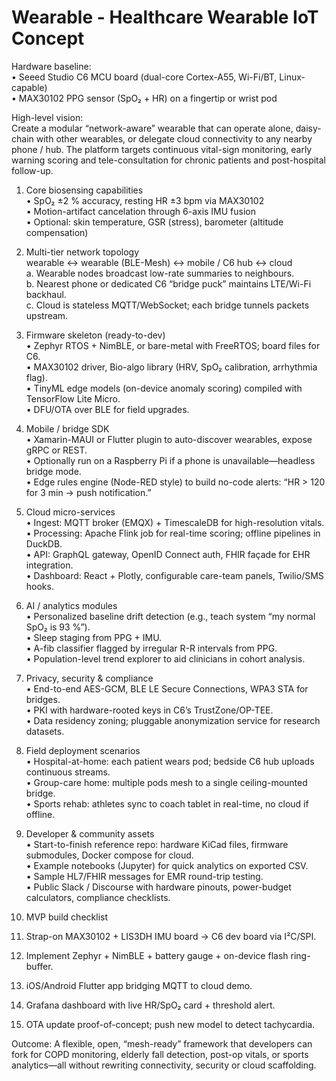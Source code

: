# Wearable - Healthcare Wearable IoT Concept  

Hardware baseline:  
• Seeed Studio C6 MCU board (dual-core Cortex-A55, Wi-Fi/BT, Linux-capable)  
• MAX30102 PPG sensor (SpO₂ + HR) on a fingertip or wrist pod  

High-level vision:  
Create a modular “network-aware” wearable that can operate alone, daisy-chain with other wearables, or delegate cloud connectivity to any nearby phone / hub. The platform targets continuous vital-sign monitoring, early warning scoring and tele-consultation for chronic patients and post-hospital follow-up.

1. Core biosensing capabilities  
   • SpO₂ ±2 % accuracy, resting HR ±3 bpm via MAX30102  
   • Motion-artifact cancelation through 6-axis IMU fusion  
   • Optional: skin temperature, GSR (stress), barometer (altitude compensation)  

2. Multi-tier network topology  
   wearable ↔ wearable (BLE-Mesh) ↔ mobile / C6 hub ↔ cloud  
   a. Wearable nodes broadcast low-rate summaries to neighbours.  
   b. Nearest phone or dedicated C6 “bridge puck” maintains LTE/Wi-Fi backhaul.  
   c. Cloud is stateless MQTT/WebSocket; each bridge tunnels packets upstream.  

3. Firmware skeleton (ready-to-dev)  
   • Zephyr RTOS + NimBLE, or bare-metal with FreeRTOS; board files for C6.  
   • MAX30102 driver, Bio-algo library (HRV, SpO₂ calibration, arrhythmia flag).  
   • TinyML edge models (on-device anomaly scoring) compiled with TensorFlow Lite Micro.  
   • DFU/OTA over BLE for field upgrades.  

4. Mobile / bridge SDK  
   • Xamarin-MAUI or Flutter plugin to auto-discover wearables, expose gRPC or REST.  
   • Optionally run on a Raspberry Pi if a phone is unavailable—headless bridge mode.  
   • Edge rules engine (Node-RED style) to build no-code alerts: “HR > 120 for 3 min → push notification.”  

5. Cloud micro-services  
   • Ingest: MQTT broker (EMQX) + TimescaleDB for high-resolution vitals.  
   • Processing: Apache Flink job for real-time scoring; offline pipelines in DuckDB.  
   • API: GraphQL gateway, OpenID Connect auth, FHIR façade for EHR integration.  
   • Dashboard: React + Plotly, configurable care-team panels, Twilio/SMS hooks.  

6. AI / analytics modules  
   • Personalized baseline drift detection (e.g., teach system “my normal SpO₂ is 93 %”).  
   • Sleep staging from PPG + IMU.  
   • A-fib classifier flagged by irregular R-R intervals from PPG.  
   • Population-level trend explorer to aid clinicians in cohort analysis.  

7. Privacy, security & compliance  
   • End-to-end AES-GCM, BLE LE Secure Connections, WPA3 STA for bridges.  
   • PKI with hardware-rooted keys in C6’s TrustZone/OP-TEE.  
   • Data residency zoning; pluggable anonymization service for research datasets.  

8. Field deployment scenarios  
   • Hospital-at-home: each patient wears pod; bedside C6 hub uploads continuous streams.  
   • Group-care home: multiple pods mesh to a single ceiling-mounted bridge.  
   • Sports rehab: athletes sync to coach tablet in real-time, no cloud if offline.  

9. Developer & community assets  
   • Start-to-finish reference repo: hardware KiCad files, firmware submodules, Docker compose for cloud.  
   • Example notebooks (Jupyter) for quick analytics on exported CSV.  
   • Sample HL7/FHIR messages for EMR round-trip testing.  
   • Public Slack / Discourse with hardware pinouts, power-budget calculators, compliance checklists.  

10. MVP build checklist  
   1. Strap-on MAX30102 + LIS3DH IMU board → C6 dev board via I²C/SPI.  
   2. Implement Zephyr + NimBLE + battery gauge + on-device flash ring-buffer.  
   3. iOS/Android Flutter app bridging MQTT to cloud demo.  
   4. Grafana dashboard with live HR/SpO₂ card + threshold alert.  
   5. OTA update proof-of-concept; push new model to detect tachycardia.  

Outcome: A flexible, open, “mesh-ready” framework that developers can fork for COPD monitoring, elderly fall detection, post-op vitals, or sports analytics—all without rewriting connectivity, security or cloud scaffolding.
